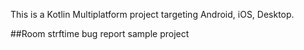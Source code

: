 This is a Kotlin Multiplatform project targeting Android, iOS, Desktop. 

##Room strftime bug report sample project